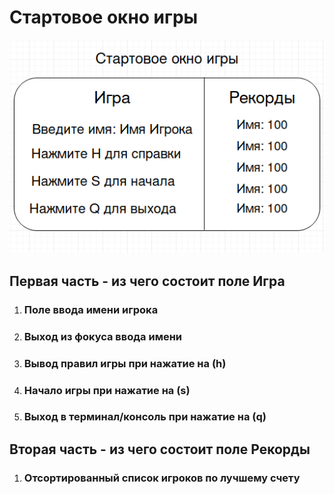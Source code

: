 # Стартовое окно игры

![Как должно выглядить](./assets/Screenshot%20from%202023-01-05%2017-14-31.png)

## Первая часть - из чего состоит поле **Игра**

1. ### Поле ввода имени игрока

2. ### Выход из фокуса ввода имени

3. ### Вывод правил игры при нажатие на **(h)**

4. ### Начало игры при нажатие на **(s)**

5. ### Выход в терминал/консоль при нажатие на **(q)**

## Вторая часть - из чего состоит поле **Рекорды**

1. ### Отсортированный список игроков по лучшему счету
